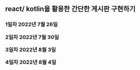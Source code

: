 <h2>react/ kotlin을 활용한 간단한 게시판 구현하기<h3>
<p>1일차 2022년 7월 26일</p>
<p>2일차 2022년 7월 30일</p>
<p>3일차 2022년 8월 3일</p>
<p>4일차 2022년 8월 4일<p>